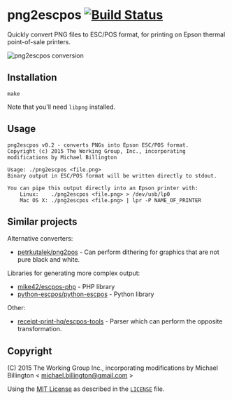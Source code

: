 # png2escpos [![Build Status](https://travis-ci.org/mike42/png2escpos.svg?branch=master)](https://travis-ci.org/mike42/png2escpos)

Quickly convert PNG files to ESC/POS format, for printing on Epson thermal point-of-sale printers.

![png2escpos conversion](https://github.com/mike42/png2escpos/raw/master/png2escpos-conversion.png)

## Installation

    make
    
Note that you'll need `libpng` installed.

## Usage

    png2escpos v0.2 - converts PNGs into Epson ESC/POS format.
    Copyright (c) 2015 The Working Group, Inc., incorporating
    modifications by Michael Billington

    Usage: ./png2escpos <file.png>
    Binary output in ESC/POS format will be written directly to stdout.

    You can pipe this output directly into an Epson printer with:
	    Linux:    ./png2escpos <file.png> > /dev/usb/lp0
	    Mac OS X: ./png2escpos <file.png> | lpr -P NAME_OF_PRINTER

## Similar projects

Alternative converters:

- [petrkutalek/png2pos](https://github.com/petrkutalek/png2pos) - Can perform dithering for graphics that are not pure black and white.

Libraries for generating more complex output:

- [mike42/escpos-php](https://github.com/mike42/escpos-php) - PHP library
- [python-escpos/python-escpos](https://github.com/python-escpos/python-escpos) - Python library

Other:

- [receipt-print-hq/escpos-tools](https://github.com/receipt-print-hq/escpos-tools) - Parser which can perform the opposite transformation.

## Copyright

(C) 2015 The Working Group Inc., incorporating modifications by
Michael Billington < michael.billington@gmail.com >

Using the [MIT License](http://opensource.org/licenses/MIT) as described in
the [`LICENSE`](LICENSE) file.
